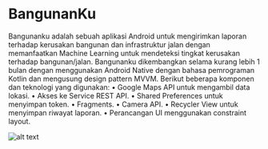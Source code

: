 # BangunanKu
Bangunanku adalah sebuah aplikasi Android untuk mengirimkan laporan 
terhadap kerusakan bangunan dan infrastruktur jalan dengan memanfaatkan 
Machine Learning untuk mendeteksi tingkat kerusakan terhadap 
bangunan/jalan. Bangunanku dikembangkan selama kurang lebih 1 bulan 
dengan menggunakan Android Native dengan bahasa pemrograman Kotlin
dan mengusung design pattern MVVM. Berikut beberapa komponen dan 
teknologi yang digunakan:
• Google Maps API untuk mengambil data lokasi.
• Akses ke Service REST API.
• Shared Preferences untuk menyimpan token.
• Fragments.
• Camera API.
• Recycler View untuk menyimpan riwayat laporan.
• Perancangan UI menggunakan constraint layout.

![alt text](https://github.com/DiebrataA/BangunanKu/edit/master/screens.jpg?raw=true)
